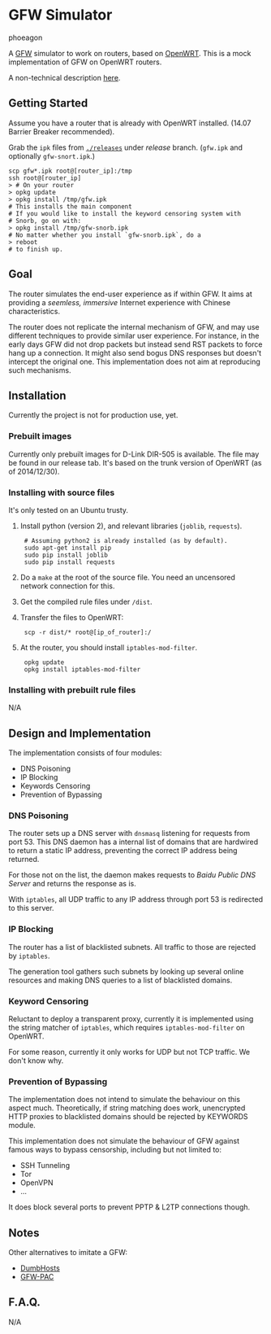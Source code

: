 GFW Simulator
=======================
phoeagon

A [GFW](http://en.wikipedia.org/wiki/Golden_Shield_Project)
simulator to work on routers, based on [OpenWRT](http://openwrt.org).
This is a mock implementation of GFW on OpenWRT routers.

A non-technical description [here](http://fqrouter.info).

## Getting Started

Assume you have a router that is already with OpenWRT installed. (14.07
Barrier Breaker recommended).

Grab the `ipk` files from 
[`./releases`](https://github.com/phoeagon/gfw-sim/tree/release/releases)
under *release* branch. (`gfw.ipk` and optionally `gfw-snort.ipk`.)

	scp gfw*.ipk root@[router_ip]:/tmp
	ssh root@[router_ip]
	> # On your router
	> opkg update
	> opkg install /tmp/gfw.ipk
	# This installs the main component
	# If you would like to install the keyword censoring system with
	# Snorb, go on with:
	> opkg install /tmp/gfw-snorb.ipk
	# No matter whether you install `gfw-snorb.ipk`, do a
	> reboot
	# to finish up.


## Goal

The router simulates the end-user experience as if within GFW. It aims at
providing a *seemless, immersive* Internet experience with Chinese
characteristics.

The router does not replicate the internal mechanism of GFW, and may use
different techniques to provide similar user experience. For instance,
in the early days GFW did not drop packets but instead send RST packets to
force hang up a connection. It might also send bogus DNS responses but doesn't
intercept the original one. This implementation does not aim at reproducing
such mechanisms.

## Installation

Currently the project is not for production use, yet.

### Prebuilt images

Currently only prebuilt images for D-Link DIR-505 is available. The file
may be found in our release tab. It's based on the trunk version of 
OpenWRT (as of 2014/12/30).

### Installing with source files

It's only tested on an Ubuntu trusty.

1. Install python (version 2), and relevant libraries (`joblib`, `requests`).

		# Assuming python2 is already installed (as by default).
		sudo apt-get install pip
		sudo pip install joblib
		sudo pip install requests

2. Do a `make` at the root of the source file. You need an uncensored network
connection for this.

3. Get the compiled rule files under `/dist`.

4. Transfer the files to OpenWRT:

		scp -r dist/* root@[ip_of_router]:/

5. At the router, you should install `iptables-mod-filter`.

		opkg update
		opkg install iptables-mod-filter


### Installing with prebuilt rule files

N/A

## Design and Implementation

The implementation consists of four modules:

+ DNS Poisoning
+ IP Blocking
+ Keywords Censoring
+ Prevention of Bypassing

### DNS Poisoning

The router sets up a DNS server with `dnsmasq` listening for requests from port
53. This DNS daemon has a internal list of domains that are hardwired to return
a static IP address, preventing the correct IP address being returned.

For those not on the list, the daemon makes requests to *Baidu Public DNS Server* and returns the response as is.

With `iptables`, all UDP traffic to any IP address through port 53 is redirected to this server.

### IP Blocking

The router has a list of blacklisted subnets. All traffic to those are rejected
by `iptables`.

The generation tool gathers such subnets by looking up several online resources and making DNS queries to a list of blacklisted domains.

### Keyword Censoring

Reluctant to deploy a transparent proxy, currently it is implemented using
the string matcher of `iptables`, which requires `iptables-mod-filter` on
OpenWRT.

For some reason, currently it only works for UDP but not TCP traffic. We
don't know why.

### Prevention of Bypassing

The implementation does not intend to simulate the behaviour on this aspect
much. Theoretically, if string matching does work, unencrypted HTTP proxies to
blacklisted domains should be rejected by KEYWORDS module.

This implementation does not simulate the behaviour of GFW against famous
ways to bypass censorship, including but not limited to:

+ SSH Tunneling
+ Tor
+ OpenVPN
+ ...

It does block several ports to prevent PPTP & L2TP connections though.

## Notes

Other alternatives to imitate a GFW:

+ [DumbHosts](https://github.com/phoeagon/dumbhosts)
+ [GFW-PAC](https://github.com/phoeagon/gfw-pac)

## F.A.Q.

N/A
